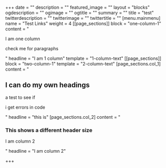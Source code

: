 +++
date = ""
description = ""
featured_image = ""
layout = "blocks"
ogdescription = ""
ogimage = ""
ogtitle = ""
summary = ""
title = "test"
twitterdescription = ""
twitterimage = ""
twittertitle = ""
[menu.mainmenu]
name = "Test Links"
weight = 4
[[page_sections]]
block = "one-column-1"
content = "<p>I am one column</p><p>check me for paragraphs</p>"
headline = "I am 1 column"
template = "1-column-text"
[[page_sections]]
block = "two-column-1"
template = "2-column-text"
[page_sections.col_1]
content = "<h2>I can do my own headings</h2><p>a test to see if</p><p>i get errors in code</p>"
headline = "this is"
[page_sections.col_2]
content = "<h3>This shows a different header size</h3><p>I am column 2</p>"
headline = "I am column 2"

+++
